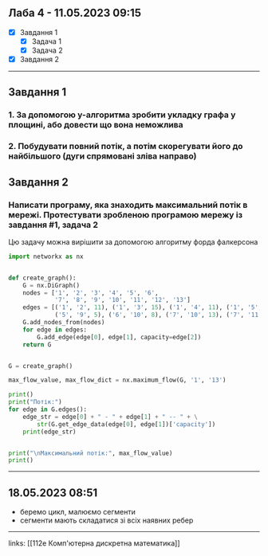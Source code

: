 ## Лаба 4 - 11.05.2023 09:15

- [x] Завдання 1
  - [x] Задача 1
  - [x] Задача 2
- [x] Завдання 2

---

## Завдання 1

### 1. За допомогою y-алгоритма зробити укладку графа у площині, або довести що вона неможлива

### 2. Побудувати повний потік, а потім скорегувати його до найбільшого (дуги спрямовані зліва направо)

## Завдання 2

### Написати програму, яка знаходить максимальний потік в мережі. Протестувати зробленою програмою мережу із завдання #1, задача 2

Цю задачу можна вирішити за допомогою алгоритму форда фалкерсона

```py
import networkx as nx


def create_graph():
    G = nx.DiGraph()
    nodes = ['1', '2', '3', '4', '5', '6',
             '7', '8', '9', '10', '11', '12', '13']
    edges = [('1', '2', 11), ('1', '3', 15), ('1', '4', 11), ('1', '5', 15), ('2', '6', 7), ('2', '7', 9), ('3', '6', 4), ('4', '7', 8), ('4', '8', 9), ('4', '9', 4), ('5', '8', 9),
             ('5', '9', 5), ('6', '10', 8), ('7', '10', 13), ('7', '11', 7), ('8', '11', 4), ('8', '12', 4), ('9', '12', 12), ('10', '13', 20), ('11', '13', 10), ('12', '13', 13)]
    G.add_nodes_from(nodes)
    for edge in edges:
        G.add_edge(edge[0], edge[1], capacity=edge[2])
    return G


G = create_graph()

max_flow_value, max_flow_dict = nx.maximum_flow(G, '1', '13')

print()
print("Потік:")
for edge in G.edges():
    edge_str = edge[0] + " - " + edge[1] + " -- " + \
        str(G.get_edge_data(edge[0], edge[1])['capacity'])
    print(edge_str)


print("\nМаксимальний потік:", max_flow_value)
print()
```

---

## 18.05.2023 08:51

- беремо цикл, малюємо сегменти
- сегменти мають складатися зі всіх наявних ребер



---

links: [[112e Комп'ютерна дискретна математика]]

